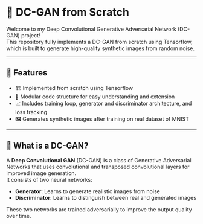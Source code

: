 # 🧠 DC-GAN from Scratch

Welcome to my Deep Convolutional Generative Adversarial Network (DC-GAN) project!  
This repository fully implements a DC-GAN from scratch using Tensorflow, which is built to generate high-quality synthetic images from random noise.

---

## 🌟 Features

- 🏗️ Implemented from scratch using Tensorflow
- 🧩 Modular code structure for easy understanding and extension
- 📈 Includes training loop, generator and discriminator architecture, and loss tracking
- 🖼️ Generates synthetic images after training on real dataset of MNIST

---

## 🧬 What is a DC-GAN?

A **Deep Convolutional GAN** (DC-GAN) is a class of Generative Adversarial Networks that uses convolutional and transposed convolutional layers for improved image generation.  
It consists of two neural networks:
- **Generator**: Learns to generate realistic images from noise
- **Discriminator**: Learns to distinguish between real and generated images

These two networks are trained adversarially to improve the output quality over time.
